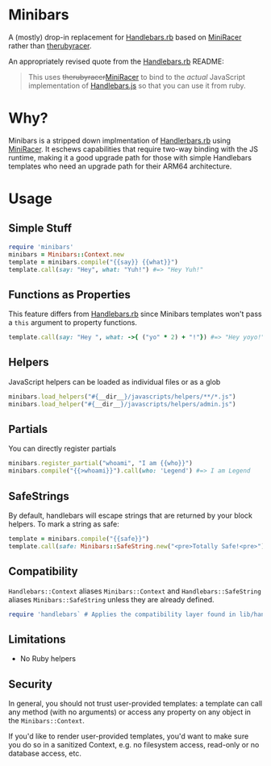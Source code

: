 # Minibars

A (mostly) drop-in replacement for [Handlebars.rb][3] based on [MiniRacer][1] rather than [therubyracer][2].

An appropriately revised quote from the [Handlebars.rb][3] README:

> This uses ~~therubyracer~~[MiniRacer][1] to bind to the _actual_ JavaScript implementation of [Handlebars.js](https://github.com/handlebars-lang/handlebars.js) so that you can use it from ruby.

# Why?

Minibars is a stripped down implmentation of [Handlerbars.rb][3] using [MiniRacer][1]. It eschews capabilities that require two-way binding with the JS runtime, making it a good upgrade path for those with simple Handlebars templates who need an upgrade path for their ARM64 architecture.

# Usage

## Simple Stuff

```ruby
require 'minibars'
minibars = Minibars::Context.new
template = minibars.compile("{{say}} {{what}}")
template.call(say: "Hey", what: "Yuh!") #=> "Hey Yuh!"
```

## Functions as Properties

This feature differs from [Handlebars.rb][3] since Minibars templates won't pass a `this` argument to property functions.

```ruby
template.call(say: "Hey ", what: ->{ ("yo" * 2) + "!"}) #=> "Hey yoyo!"
```

## Helpers

JavaScript helpers can be loaded as individual files or as a glob

```ruby
minibars.load_helpers("#{__dir__}/javascripts/helpers/**/*.js")
minibars.load_helper("#{__dir__}/javascripts/helpers/admin.js")
```

## Partials

You can directly register partials

```ruby
minibars.register_partial("whoami", "I am {{who}}")
minibars.compile("{{>whoami}}").call(who: 'Legend') #=> I am Legend
```

## SafeStrings

By default, handlebars will escape strings that are returned by your block helpers. To mark a string as safe:

```ruby
template = minibars.compile("{{safe}}")
template.call(safe: Minibars::SafeString.new("<pre>Totally Safe!<pre>"))
```

## Compatibility

`Handlebars::Context` aliases `Minibars::Context` and `Handlebars::SafeString` aliases `Minibars::SafeString` unless they are already defined.

```ruby
require 'handlebars` # Applies the compatibility layer found in lib/handlebars.rb and loads minibars
```

## Limitations

- No Ruby helpers

## Security

In general, you should not trust user-provided templates: a template can call any method (with no arguments) or access any property on any object in the `Minibars::Context`.

If you'd like to render user-provided templates, you'd want to make sure you do so in a sanitized Context, e.g. no filesystem access, read-only or no database access, etc.

[1]: https://github.com/rubyjs/mini_racer
[2]: https://github.com/rubyjs/therubyracer
[3]: https://github.com/cowboyd/handlebars.rb
